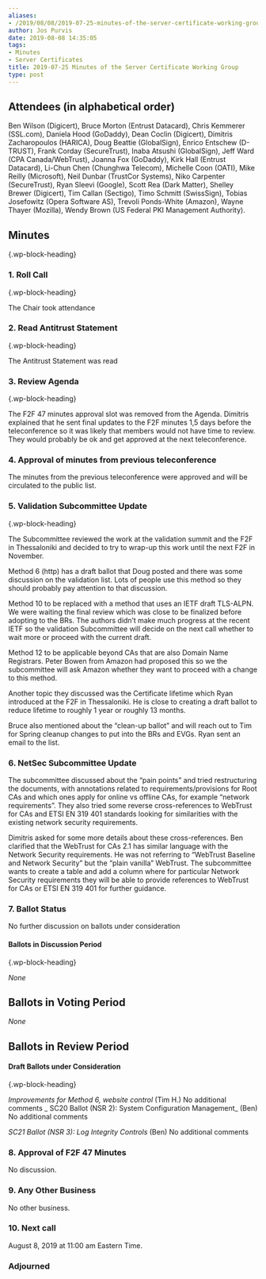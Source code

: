 ```yaml
---
aliases:
- /2019/08/08/2019-07-25-minutes-of-the-server-certificate-working-group/
author: Jos Purvis
date: 2019-08-08 14:35:05
tags:
- Minutes
- Server Certificates
title: 2019-07-25 Minutes of the Server Certificate Working Group
type: post
---
```


## Attendees (in alphabetical order)

Ben Wilson (Digicert), Bruce Morton (Entrust Datacard), Chris Kemmerer (SSL.com), Daniela Hood (GoDaddy), Dean Coclin (Digicert), Dimitris Zacharopoulos (HARICA), Doug Beattie (GlobalSign), Enrico Entschew (D-TRUST), Frank Corday (SecureTrust), Inaba Atsushi (GlobalSign), Jeff Ward (CPA Canada/WebTrust), Joanna Fox (GoDaddy), Kirk Hall (Entrust Datacard), Li-Chun Chen (Chunghwa Telecom), Michelle Coon (OATI), Mike Reilly (Microsoft), Neil Dunbar (TrustCor Systems), Niko Carpenter (SecureTrust), Ryan Sleevi (Google), Scott Rea (Dark Matter), Shelley Brewer (Digicert), Tim Callan (Sectigo), Timo Schmitt (SwissSign), Tobias Josefowitz (Opera Software AS), Trevoli Ponds-White (Amazon), Wayne Thayer (Mozilla), Wendy Brown (US Federal PKI Management Authority).

## Minutes

{.wp-block-heading}

### 1. Roll Call

{.wp-block-heading}

The Chair took attendance

### 2. Read Antitrust Statement

{.wp-block-heading}

The Antitrust Statement was read

### 3. Review Agenda

{.wp-block-heading}

The F2F 47 minutes approval slot was removed from the Agenda. Dimitris explained that he sent final updates to the F2F minutes 1,5 days before the teleconference so it was likely that members would not have time to review. They would probably be ok and get approved at the next teleconference.

### 4. Approval of minutes from previous teleconference

The minutes from the previous teleconference were approved and will be circulated to the public list.

### 5. Validation Subcommittee Update

{.wp-block-heading}

The Subcommittee reviewed the work at the validation summit and the F2F in Thessaloniki and decided to try to wrap-up this work until the next F2F in November.

Method 6 (http) has a draft ballot that Doug posted and there was some discussion on the validation list. Lots of people use this method so they should probably pay attention to that discussion.

Method 10 to be replaced with a method that uses an IETF draft TLS-ALPN. We were waiting the final review which was close to be finalized before adopting to the BRs. The authors didn’t make much progress at the recent IETF so the validation Subcommittee will decide on the next call whether to wait more or proceed with the current draft.

Method 12 to be applicable beyond CAs that are also Domain Name Registrars. Peter Bowen from Amazon had proposed this so we the subcommittee will ask Amazon whether they want to proceed with a change to this method.

Another topic they discussed was the Certificate lifetime which Ryan introduced at the F2F in Thessaloniki. He is close to creating a draft ballot to reduce lifetime to roughly 1 year or roughly 13 months.

Bruce also mentioned about the “clean-up ballot” and will reach out to Tim for Spring cleanup changes to put into the BRs and EVGs. Ryan sent an email to the list.

### 6. NetSec Subcommittee Update

The subcommittee discussed about the “pain points” and tried restructuring the documents, with annotations related to requirements/provisions for Root CAs and which ones apply for online vs offline CAs, for example “network requirements”. They also tried some reverse cross-references to WebTrust for CAs and ETSI EN 319 401 standards looking for similarities with the existing network security requirements.

Dimitris asked for some more details about these cross-references. Ben clarified that the WebTrust for CAs 2.1 has similar language with the Network Security requirements. He was not referring to “WebTrust Baseline and Network Security” but the “plain vanilla” WebTrust. The subcommittee wants to create a table and add a column where for particular Network Security requirements they will be able to provide references to WebTrust for CAs or ETSI EN 319 401 for further guidance.

### 7. Ballot Status

No further discussion on ballots under consideration

#### Ballots in Discussion Period

{.wp-block-heading}

_None_

## Ballots in Voting Period

_None_

## Ballots in Review Period

#### Draft Ballots under Consideration

{.wp-block-heading}

_Improvements for Method 6, website control_ (Tim H.)
No additional comments
\_
SC20 Ballot (NSR 2): System Configuration Management\_ (Ben)
No additional comments

_SC21 Ballot (NSR 3): Log Integrity Controls_ (Ben)
No additional comments

### 8. Approval of F2F 47 Minutes

No discussion.

### 9. Any Other Business

No other business.

### 10. Next call

August 8, 2019 at 11:00 am Eastern Time.

### Adjourned